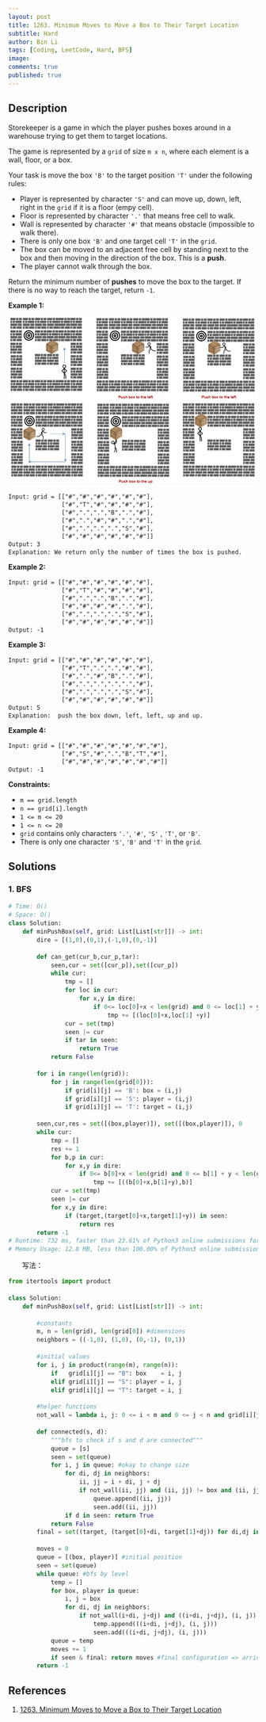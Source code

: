 ```yaml
---
layout: post
title: 1263. Minimum Moves to Move a Box to Their Target Location
subtitle: Hard
author: Bin Li
tags: [Coding, LeetCode, Hard, BFS]
image: 
comments: true
published: true
---
```


## Description

Storekeeper is a game in which the player pushes boxes around in a warehouse trying to get them to target locations.

The game is represented by a `grid` of size `m x n`, where each element is a wall, floor, or a box.

Your task is move the box `'B'` to the target position `'T'` under the following rules:

- Player is represented by character `'S'` and can move up, down, left, right in the `grid` if it is a floor (empy cell).
- Floor is represented by character `'.'` that means free cell to walk.
- Wall is represented by character `'#'` that means obstacle (impossible to walk there). 
- There is only one box `'B'` and one target cell `'T'` in the `grid`.
- The box can be moved to an adjacent free cell by standing next to the box and then moving in the direction of the box. This is a **push**.
- The player cannot walk through the box.

Return the minimum number of **pushes** to move the box to the target. If there is no way to reach the target, return `-1`.

**Example 1:**

![](/img/media/15758180750891.jpg)

```
Input: grid = [["#","#","#","#","#","#"],
               ["#","T","#","#","#","#"],
               ["#",".",".","B",".","#"],
               ["#",".","#","#",".","#"],
               ["#",".",".",".","S","#"],
               ["#","#","#","#","#","#"]]
Output: 3
Explanation: We return only the number of times the box is pushed.
```

**Example 2:**

```
Input: grid = [["#","#","#","#","#","#"],
               ["#","T","#","#","#","#"],
               ["#",".",".","B",".","#"],
               ["#","#","#","#",".","#"],
               ["#",".",".",".","S","#"],
               ["#","#","#","#","#","#"]]
Output: -1
```

**Example 3:**

```
Input: grid = [["#","#","#","#","#","#"],
               ["#","T",".",".","#","#"],
               ["#",".","#","B",".","#"],
               ["#",".",".",".",".","#"],
               ["#",".",".",".","S","#"],
               ["#","#","#","#","#","#"]]
Output: 5
Explanation:  push the box down, left, left, up and up.
```

**Example 4:**

```
Input: grid = [["#","#","#","#","#","#","#"],
               ["#","S","#",".","B","T","#"],
               ["#","#","#","#","#","#","#"]]
Output: -1
```

**Constraints:**

- `m == grid.length`
- `n == grid[i].length`
- `1 <= m <= 20`
- `1 <= n <= 20`
- `grid` contains only characters `'.'`, `'#'`, `'S'` , `'T'`, or `'B'`.
- There is only one character `'S'`, `'B'` and `'T'` in the `grid`.

## Solutions
### 1. BFS

```python
# Time: O()
# Space: O()
class Solution:
    def minPushBox(self, grid: List[List[str]]) -> int:
        dire = [(1,0),(0,1),(-1,0),(0,-1)]
		
        def can_get(cur_b,cur_p,tar):
            seen,cur = set([cur_p]),set([cur_p])
            while cur:
                tmp = []
                for loc in cur:
                    for x,y in dire:
                        if 0<= loc[0]+x < len(grid) and 0 <= loc[1] + y < len(grid[0]) and (loc[0]+x,loc[1] +y) != cur_b and grid[loc[0] +x][loc[1] +y] != '#' and (loc[0]+x,loc[1] +y) not in seen:
                            tmp += [(loc[0]+x,loc[1] +y)]
                cur = set(tmp)
                seen |= cur
                if tar in seen:
                    return True
            return False
			
        for i in range(len(grid)):
            for j in range(len(grid[0])):
                if grid[i][j] == 'B': box = (i,j)
                if grid[i][j] == 'S': player = (i,j)
                if grid[i][j] == 'T': target = (i,j)
				
        seen,cur,res = set([(box,player)]), set([(box,player)]), 0
        while cur:
            tmp = []
            res += 1
            for b,p in cur:
                for x,y in dire:
                    if 0<= b[0]+x < len(grid) and 0 <= b[1] + y < len(grid[0]) and grid[b[0]+x][b[1]+y] != '#' and can_get(b,p,(b[0]-x,b[1]-y)) and ((b[0]+x,b[1]+y),b) not in seen:
                        tmp += [((b[0]+x,b[1]+y),b)]
            cur = set(tmp)
            seen |= cur
            for x,y in dire:
                if (target,(target[0]+x,target[1]+y)) in seen:
                    return res
        return -1
# Runtime: 732 ms, faster than 23.61% of Python3 online submissions for Minimum Moves to Move a Box to Their Target Location.
# Memory Usage: 12.8 MB, less than 100.00% of Python3 online submissions for Minimum Moves to Move a Box to Their Target Location.
```

　　写法：

```python
from itertools import product

class Solution:
    def minPushBox(self, grid: List[List[str]]) -> int:

        #constants
        m, n = len(grid), len(grid[0]) #dimensions
        neighbors = ((-1,0), (1,0), (0,-1), (0,1)) 
        
        #initial values
        for i, j in product(range(m), range(n)):
            if   grid[i][j] == "B": box    = i, j
            elif grid[i][j] == "S": player = i, j
            elif grid[i][j] == "T": target = i, j
        
        #helper functions
        not_wall = lambda i, j: 0 <= i < m and 0 <= j < n and grid[i][j] !="#" #true if not wall
            
        def connected(s, d):
            """bfs to check if s and d are connected"""
            queue = [s]
            seen = set(queue)
            for i, j in queue: #okay to change size
                for di, dj in neighbors:
                    ii, jj = i + di, j + dj
                    if not_wall(ii, jj) and (ii, jj) != box and (ii, jj) not in seen: 
                        queue.append((ii, jj))
                        seen.add((ii, jj))
                if d in seen: return True
            return False
        final = set((target, (target[0]+di, target[1]+dj)) for di,dj in neighbors)

        moves = 0 
        queue = [(box, player)] #initial position
        seen = set(queue)
        while queue: #bfs by level 
            temp = []
            for box, player in queue:
                i, j = box
                for di, dj in neighbors:
                    if not_wall(i+di, j+dj) and ((i+di, j+dj), (i, j)) not in seen and not_wall(i-di, j-dj) and connected(player, (i-di, j-dj)):
                        temp.append(((i+di, j+dj), (i, j)))
                        seen.add(((i+di, j+dj), (i, j)))
            queue = temp
            moves += 1
            if seen & final: return moves #final configuration => arrive at target
        return -1 
```
## References
1. [1263. Minimum Moves to Move a Box to Their Target Location](https://leetcode.com/problems/minimum-moves-to-move-a-box-to-their-target-location/)